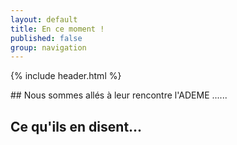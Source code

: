 ```yaml
---
layout: default
title: En ce moment !
published: false
group: navigation
---
```


{% include header.html %}

<section>
<div class="section_content" markdown="1">
## Nous sommes allés à leur rencontre
l'ADEME
......


## Ce qu'ils en disent...


</div>
</section>
